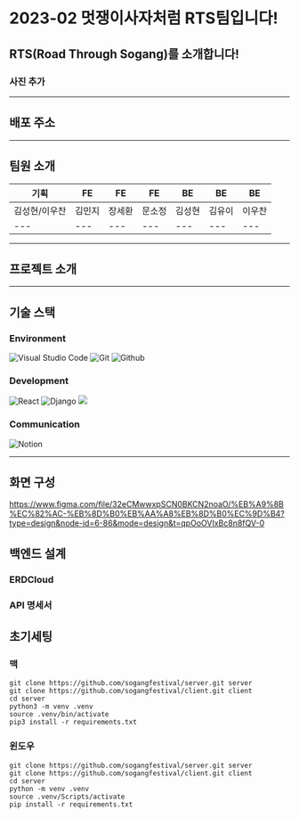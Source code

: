 # 2023-02 멋쟁이사자처럼 RTS팀입니다!
## RTS(Road Through Sogang)를 소개합니다!
### 사진 추가
---
## 배포 주소

---
## 팀원 소개
| 기획 | FE | FE | FE | BE | BE | BE |
| --- | --- | --- | --- | --- | --- | --- |
| 김성현/이우찬 | 김민지 | 장세환 | 문소정 | 김성현 | 김유이 | 이우찬 |
| --- | --- | --- | --- | --- | --- | --- |

---
## 프로젝트 소개


---
## 기술 스택
### Environment
![Visual Studio Code](https://img.shields.io/badge/Visual%20Studio%20Code-007ACC?style=for-the-badge&logo=Visual%20Studio%20Code&logoColor=white)
![Git](https://img.shields.io/badge/Git-F05032?style=for-the-badge&logo=Git&logoColor=white)
![Github](https://img.shields.io/badge/GitHub-181717?style=for-the-badge&logo=GitHub&logoColor=white)                 

### Development
![React](https://img.shields.io/badge/React-20232A?style=for-the-badge&logo=react&logoColor=61DAFB)
![Django](https://img.shields.io/badge/Django-092E20?style=for-the-badge&logo=Django&logoColor=white)
<img src="https://img.shields.io/badge/python-3776AB?style=for-the-badge&logo=python&logoColor=white">

### Communication
![Notion]([https://img.shields.io/badge/Notion-000000?style=for-the-badge&logo=Notion&logoColor=white](https://www.notion.so/RTS-66e32f3671984aa1af43d1a89e688788))

---
## 화면 구성
https://www.figma.com/file/32eCMwwxpSCN0BKCN2noaO/%EB%A9%8B%EC%82%AC-%EB%8D%B0%EB%AA%A8%EB%8D%B0%EC%9D%B4?type=design&node-id=6-86&mode=design&t=qpOoOVIxBc8n8fQV-0

## 백엔드 설계
### ERDCloud


### API 명세서


## 초기세팅

### 맥
```
git clone https://github.com/sogangfestival/server.git server
git clone https://github.com/sogangfestival/client.git client
cd server
python3 -m venv .venv
source .venv/bin/activate
pip3 install -r requirements.txt
```

### 윈도우
```
git clone https://github.com/sogangfestival/server.git server
git clone https://github.com/sogangfestival/client.git client
cd server
python -m venv .venv
source .venv/Scripts/activate
pip install -r requirements.txt
```


